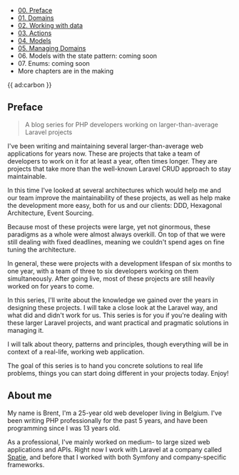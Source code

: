 - [00. Preface](#preface)
- [01. Domains](/blog/laravel-beyond-crud-01-domain-oriented-laravel)
- [02. Working with data](/blog/laravel-beyond-crud-02-working-with-data)
- [03. Actions](/blog/laravel-beyond-crud-03-actions)
- [04. Models](/blog/laravel-beyond-crud-04-models)
- [05. Managing Domains](/blog/laravel-beyond-crud-05-managing-domains)
- <span>06. Models with the state pattern: coming soon</span>
- <span>07. Enums: coming soon</span>
- More chapters are in the making

{{ ad:carbon }}

## Preface

> A blog series for PHP developers working on larger-than-average Laravel projects 

I've been writing and maintaining several larger-than-average web applications for years now. These are projects that take a team of developers to work on it for at least a year, often times longer. They are projects that take more than the well-known Laravel CRUD approach to stay maintainable.

In this time I've looked at several architectures which would help me and our team improve the maintainability of these projects, as well as help make the development more easy, both for us and our clients: DDD, Hexagonal Architecture, Event Sourcing.

Because most of these projects were large, yet not ginormous, these paradigms as a whole were almost always overkill. On top of that we were still dealing with fixed deadlines, meaning we couldn't spend ages on fine tuning the architecture.

In general, these were projects with a development lifespan of six months to one year, with a team of three to six developers working on them simultaneously. After going live, most of these projects are still heavily worked on for years to come.

In this series, I'll write about the knowledge we gained over the years in designing these projects. I will take a close look at the Laravel way, and what did and didn't work for us.
This series is for you if you're dealing with these larger Laravel projects, and want practical and pragmatic solutions in managing it.

I will talk about theory, patterns and principles, though everything will be in context of a real-life, working web application.

The goal of this series is to hand you concrete solutions to real life problems, things you can start doing different in your projects today. Enjoy!

## About me

My name is Brent, I'm a 25-year old web developer living in Belgium. I've been writing PHP professionally for the past 5 years, and have been programming since I was 13 years old.

As a professional, I've mainly worked on medium- to large sized web applications and APIs. Right now I work with Laravel at a company called [Spatie](*https://spatie.be), and before that I worked with both Symfony and company-specific frameworks.
